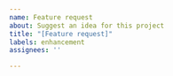 ```yaml
---
name: Feature request
about: Suggest an idea for this project
title: "[Feature request]"
labels: enhancement
assignees: ''

---
```



